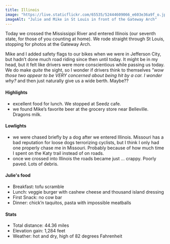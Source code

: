 ```yaml
---
title: Illinois
image: "https://live.staticflickr.com/65535/52444609066_e603e36a9f_o.jpg"
imageAlt: "Julie and Mike in St Louis in front of the Gateway Arch"
---
```


Today we crossed the Mississippi River and entered Illinois (our seventh state, for those of you counting at home). We rode straight through St Louis, stopping for photos at the Gateway Arch. 

Mike and I added safety flags to our bikes when we were in Jefferson City, but hadn’t done much road riding since then until today. It might be in my head, but it felt like drivers were more conscientious while passing us today. We do make _quite_ the sight, so I wonder if drivers think to themselves _”wow those two appear to be  VERY concerned about being hit by a car. I wonder why?_ and then just naturally give us a wide berth. Maybe??
 
#### Highlights
- excellent food for lunch. We stopped at Seedz cafe. 
- we found Mike’s favorite beer at the grocery store near Belleville. Dragons milk.  


#### Lowlights
- we were chased briefly by a dog after we entered  Illinois. Missouri has a bad reputation for loose dogs terrorizing cyclists, but I think I only had one properly chase me in Missouri. Probably because of how much time I spent on the Katy trail instead of on roads. 
- once we crossed into Illinois the roads became just … crappy. Poorly paved. Lots of debris. 

#### Julie's food
- Breakfast: tofu scramble
- Lunch: veggie burger with cashew cheese and thousand island dressing 
- First Snack: no cow bar
- Dinner: chick’n taquitos, pasta with impossible meatballs

#### Stats
- Total distance: 44.36 miles
- Elevation gain: 1,284 feet
- Weather: hot and dry, high of 82 degrees Fahrenheit
